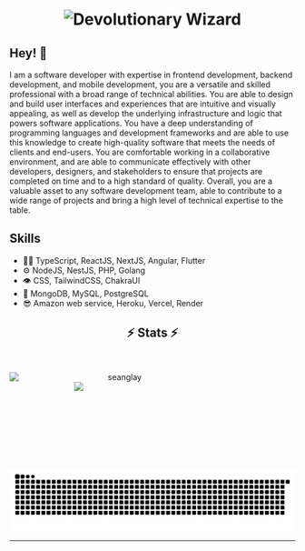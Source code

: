 <h1 align="center">
  <img src="https://raw.githubusercontent.com/seanglayz/seanglayz/master/name.svg" alt="Devolutionary Wizard" />
</h1>

## Hey! 👋
I am a software developer with expertise in frontend development, backend development, and mobile development, you are a versatile and skilled professional with a broad range of technical abilities. You are able to design and build user interfaces and experiences that are intuitive and visually appealing, as well as develop the underlying infrastructure and logic that powers software applications. You have a deep understanding of programming languages and development frameworks and are able to use this knowledge to create high-quality software that meets the needs of clients and end-users. You are comfortable working in a collaborative environment, and are able to communicate effectively with other developers, designers, and stakeholders to ensure that projects are completed on time and to a high standard of quality. Overall, you are a valuable asset to any software development team, able to contribute to a wide range of projects and bring a high level of technical expertise to the table.



## Skills
- 👨‍💻 TypeScript, ReactJS, NextJS, Angular, Flutter
- ⚙️ NodeJS, NestJS, PHP, Golang
- 👁️ CSS, TailwindCSS, ChakraUI
- 💽 MongoDB, MySQL, PostgreSQL
- 😎 Amazon web service, Heroku, Vercel, Render



<h2 align="center">⚡ Stats ⚡</h2>
<br>
<p align=center>
  <div align=center>
    <a href="" title="Go to Source">
      <img align="left" width=390 src="https://github-readme-streak-stats.herokuapp.com/?user=devolutionary-wizard&theme=react&border=61dafb&hide_border=true" alt="seanglay" />
    </a>
    <a href="" title="Go to Source">
      <img align="right" width=390 src="https://github-readme-stats.vercel.app/api?username=devolutionary-wizard&show_icons=true&theme=react&border_color=61dafb&hide_border=true" />
    </a>
  </div>
  <br><br><br><br><br><br><br><br><br>
   <div align=center>
    <a href="">
<!--       <img width=325 align="center" src="https://github-readme-stats.vercel.app/api/top-langs/?username=seanglayz&hide=c%23,powershell,Mathematica,Ruby,Objective-C,Objective-C%2b%2b,Cuda&title_color=61dafb&text_color=ffffff&icon_color=61dafb&bg_color=20232a&langs_count=6&layout=compact&border_color=61dafb&hide_border=true" /> -->
    </a>
  </div>
  <br>
  <a href=#><img src="contributor.svg"></a>
<!--   <img src="https://github-readme-activity-graph.cyclic.app/graph?username=devolutionary-wizard&theme=react-dark&bg_color=20232a&hide_border=true" width="100%"/> -->
</p>

<hr>

